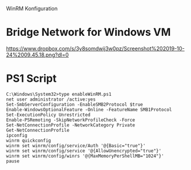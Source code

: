 WinRM Konfiguration

# Bridge Network for Windows VM

https://www.dropbox.com/s/3y8somdwij3w0pz/Screenshot%202019-10-24%2009.45.18.png?dl=0

# PS1 Script

```
C:\Windows\System32>type enableWinRM.ps1
net user administrator /active:yes
Set-SmbServerConfiguration -EnableSMB2Protocol $true
Enable-WindowsOptionalFeature -Online -FeatureName SMB1Protocol
Set-ExecutionPolicy Unrestricted
Enable-PSRemoting -SkipNetworkProfileCheck -Force                                                                       
Set-NetConnectionProfile -NetworkCategory Private
Get-NetConnectionProfile
ipconfig
winrm quickconfig
winrm set winrm/config/service/Auth '@{Basic="true"}'
winrm set winrm/config/service '@{AllowUnencrypted="true"}'
winrm set winrm/config/winrs '@{MaxMemoryPerShellMB="1024"}'
pause
```

